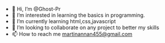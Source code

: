 - 👋 Hi, I’m @Ghost-Pr
- 👀 I’m interested in learning the basics in programming.
- 🌱 I’m currently learning html,css,javascript
- 💞️ I’m looking to collaborate on any project to better my skills
- 📫 How to reach me martinannan455@gmail.com 

<!---
Ghost-Pr/Ghost-Pr is a ✨ special ✨ repository because its `README.md` (this file) appears on your GitHub profile.
You can click the Preview link to take a look at your changes.
--->
